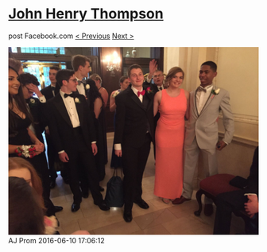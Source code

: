 # [John Henry Thompson](../README.md)
post Facebook.com
[< Previous](2016-06-10-18.md) [Next >](2016-06-10-20.md)

[![](../media/2016-06-10/AJ-Prom-17.jpg)](../README.md)
AJ Prom
2016-06-10 17:06:12